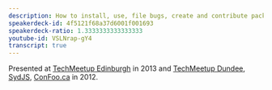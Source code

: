 ```yaml
---
description: How to install, use, file bugs, create and contribute packages to Homebrew with some history of the project along the way.
speakerdeck-id: 4f5121f68a37d6001f001693
speakerdeck-ratio: 1.3333333333333333
youtube-id: VSLNrap-gY4
transcript: true
---
```

Presented at [TechMeetup Edinburgh](http://techmeetup.co.uk/) in 2013 and [TechMeetup Dundee](http://techdundee.eventbrite.co.uk/), [SydJS](http://www.sydjs.com), [ConFoo.ca](https://confoo.ca) in 2012.
